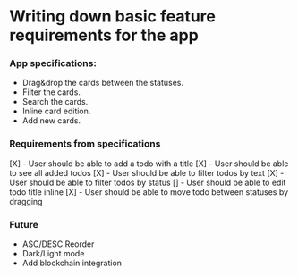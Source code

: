 # Writing down basic feature requirements for the app

### App specifications:

- Drag&drop the cards between the statuses.
- Filter the cards.
- Search the cards.
- Inline card edition.
- Add new cards.

### Requirements from specifications

[X] - User should be able to add a todo with a title
[X] - User should be able to see all added todos
[X] - User should be able to filter todos by text
[X] - User should be able to filter todos by status
[] - User should be able to edit todo title inline
[X] - User should be able to move todo between statuses by dragging

### Future

- ASC/DESC Reorder
- Dark/Light mode
- Add blockchain integration
